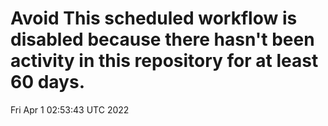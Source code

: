 # Avoid This scheduled workflow is disabled because there hasn't been activity in this repository for at least 60 days.
Fri Apr  1 02:53:43 UTC 2022
